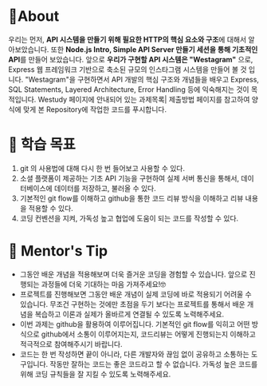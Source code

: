 
# 📍About

우리는 먼저, **API 시스템을 만들기 위해 필요한 HTTP의 핵심 요소와 구조**에 대해서 알아보았습니다. 또한 **Node.js Intro, Simple API Server 만들기 세션을 통해 기초적인 API**를 만들어 보았습니다. 앞으로 **우리가 구현할 API 시스템은 "Westagram"** 으로, Express 웹 프레임워크 기반으로 축소된 규모의 인스타그램 시스템을 만들어 볼 것 입니다. "Westagram"을 구현하면서 API 개발의 핵심 구조와 개념들을 배우고 Express, SQL Statements, Layered Architecture, Error Handling 등에 익숙해지는 것이 목적입니다. Westudy 페이지에 안내되어 있는 과제목록| 제출방법 페이지를 참고하여 양식에 맞게 본 Repository에 작업한 코드를 푸시합니다.

# 🚀 학습 목표

1. git 의 사용법에 대해 다시 한 번 들어보고 사용할 수 있다.
2. 소셜 플랫폼이 제공하는 기초 API 기능을 구현하여 실제 서버 통신을 통해서, 데이터베이스에 데이터를 저장하고, 불러올 수 있다.
3. 기본적인 git flow를 이해하고 github을 통한 코드 리뷰 방식을 이해하고 리뷰 내용을 적용할 수 있다.
4. 코딩 컨벤션을 지켜, 가독성 높고 협업에 도움이 되는 코드를 작성할 수 있다.

# 📝 Mentor's Tip

- 그동안 배운 개념을 적용해보며 더욱 즐거운 코딩을 경험할 수 있습니다. 앞으로 진행되는 과정들에 더욱 기대하는 마음 가져주세요!🤓
- 프로젝트를 진행해보면 그동안 배운 개념이 실제 코딩에 바로 적용되기 어려울 수 있습니다. 무조건 구현하는 것에만 초점을 두기 보다는 프로젝트를 통해서 배운 개념을 복습하고 이론과 실제가 올바르게 연결될 수 있도록 노력해주세요.
- 이번 과제는 github을 활용하여 이루어집니다. 기본적인 git flow를 익히고 어떤 방식으로 github에서 소통이 이루어지는지, 코드리뷰는 어떻게 진행되는지 이해하고 적극적으로 참여해주시기 바랍니다.
- 코드는 한 번 작성하면 끝이 아니라, 다른 개발자와 끊임 없이 공유하고 소통하는 도구입니다. 작동만 잘하는 코드는 좋은 코드라고 할 수 없습니다. 가독성 높은 코드를 위해 코딩 규칙들을 잘 지킬 수 있도록 노력해주세요.
